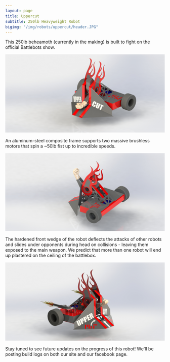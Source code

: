 ```yaml
---
layout: page
title: Uppercut
subtitle: 250lb Heavyweight Robot
bigimg: "/img/robots/uppercut/header.JPG"
---
```

This 250lb beheamoth (currently in the making) is built to fight on the official Battlebots show. 

![](/img/robots/uppercut/Render5.JPG)

An aluminum-steel composite frame supports two massive brushless motors that spin a ~50lb fist up to incredible speeds.

![](/img/robots/uppercut/Render8.JPG)

The hardened front wedge of the robot deflects the attacks of other robots and slides under opponents during head on collisions - leaving them exposed to the main weapon. We predict that more than one robot will end up plastered on the ceiling of the battlebox.

![](/img/robots/uppercut/Render9.JPG)

Stay tuned to see future updates on the progress of this robot! We'll be posting build logs on both our site and our facebook page.